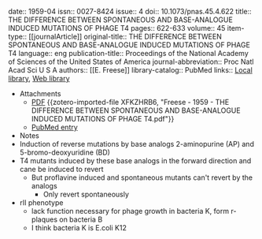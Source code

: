 date:: 1959-04
issn:: 0027-8424
issue:: 4
doi:: 10.1073/pnas.45.4.622
title:: THE DIFFERENCE BETWEEN SPONTANEOUS AND BASE-ANALOGUE INDUCED MUTATIONS OF PHAGE T4
pages:: 622-633
volume:: 45
item-type:: [[journalArticle]]
original-title:: THE DIFFERENCE BETWEEN SPONTANEOUS AND BASE-ANALOGUE INDUCED MUTATIONS OF PHAGE T4
language:: eng
publication-title:: Proceedings of the National Academy of Sciences of the United States of America
journal-abbreviation:: Proc Natl Acad Sci U S A
authors:: [[E. Freese]]
library-catalog:: PubMed
links:: [Local library](zotero://select/library/items/4YF9745D), [Web library](https://www.zotero.org/users/6106196/items/4YF9745D)

- Attachments
	- [PDF](zotero://select/library/items/XFKZHRB6) {{zotero-imported-file XFKZHRB6, "Freese - 1959 - THE DIFFERENCE BETWEEN SPONTANEOUS AND BASE-ANALOGUE INDUCED MUTATIONS OF PHAGE T4.pdf"}}
	- [PubMed entry](http://www.ncbi.nlm.nih.gov/pubmed/16590424)
- Notes
- Induction of reverse mutations by base analogs 2-aminopurine (AP) and 5-bromo-deoxyuridine (BD)
- T4 mutants induced by these base analogs in the forward direction and cane be induced to revert
	- But proflavine induced and spontaneous mutants can't revert by the analogs
		- Only revert spontaneously
- rII phenotype
	- lack function necessary for phage growth in bacteria K, form r-plaques on bacteria B
	- I think bacteria K is E.coli K12